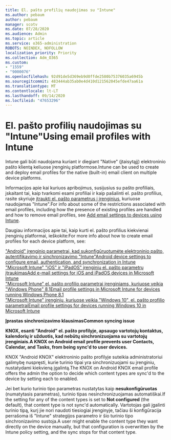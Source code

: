 ```yaml
---
title: El. pašto profilių naudojimas su "Intune"
ms.author: pebaum
author: pebaum
manager: scotv
ms.date: 07/28/2020
ms.audience: Admin
ms.topic: article
ms.service: o365-administration
ROBOTS: NOINDEX, NOFOLLOW
localization_priority: Priority
ms.collection: Adm_O365
ms.custom:
- "1559"
- "9000076"
ms.openlocfilehash: 92d91de5d369eb9d0ffde2580b75376035a6945b
ms.sourcegitcommit: 483444ab35ab0e4d410d121562045efde47aa61a
ms.translationtype: MT
ms.contentlocale: lt-LT
ms.lasthandoff: 09/14/2020
ms.locfileid: "47653296"
---
```

# <a name="using-email-profiles-with-intune"></a><span data-ttu-id="bb653-102">El. pašto profilių naudojimas su "Intune"</span><span class="sxs-lookup"><span data-stu-id="bb653-102">Using email profiles with Intune</span></span>

<span data-ttu-id="bb653-103">Intune gali būti naudojama kuriant ir diegiant "Native" (įtaisytąjį) elektroninio pašto klientą keliuose įrenginių platformose.</span><span class="sxs-lookup"><span data-stu-id="bb653-103">Intune can be used to create and deploy email profiles for the native (built-in) email client on multiple device platforms.</span></span>

<span data-ttu-id="bb653-104">Informacijos apie kai kuriuos apribojimus, susijusius su pašto profiliais, įskaitant tai, kaip tvarkomi esami profiliai ir kaip pašalinti el. pašto profilius, rasite skyriuje [įtraukti el. pašto parametrus į įrenginius](https://docs.microsoft.com/intune/email-settings-configure), kuriuose naudojamas "Intune".</span><span class="sxs-lookup"><span data-stu-id="bb653-104">For info about some of the restrictions associated with email profiles, including how the presence of existing profiles are handled and how to remove email profiles, see [Add email settings to devices using Intune](https://docs.microsoft.com/intune/email-settings-configure).</span></span>

<span data-ttu-id="bb653-105">Daugiau informacijos apie tai, kaip kurti el. pašto profilius kiekvienai įrenginių platformai, ieškokite:</span><span class="sxs-lookup"><span data-stu-id="bb653-105">For more info about how to create email profiles for each device platform, see:</span></span>

[<span data-ttu-id="bb653-106">"Android" įrenginio parametrai, kad sukonfigūruotumėte elektroninio pašto, autentifikavimo ir sinchronizavimo "Intune"</span><span class="sxs-lookup"><span data-stu-id="bb653-106">Android device settings to configure email, authentication, and synchronization in Intune</span></span>](https://docs.microsoft.com/intune/email-settings-android)  
[<span data-ttu-id="bb653-107">"Microsoft Intune" "iOS" ir "iPadOS" įrenginių el. pašto parametrų įtraukimas</span><span class="sxs-lookup"><span data-stu-id="bb653-107">Add e-mail settings for iOS and iPadOS devices in Microsoft Intune</span></span>](https://docs.microsoft.com/intune/email-settings-ios)  
[<span data-ttu-id="bb653-108">"Microsoft Intune" el. pašto profilio parametrai įrenginiams, kuriuose veikia "Windows Phone" 8,1</span><span class="sxs-lookup"><span data-stu-id="bb653-108">Email profile settings in Microsoft Intune for devices running Windows Phone 8.1</span></span>](https://docs.microsoft.com/intune/email-settings-windows-phone-8-1)  
[<span data-ttu-id="bb653-109">"Microsoft Intune" įrenginių, kuriuose veikia "Windows 10", el. pašto profilio parametrai</span><span class="sxs-lookup"><span data-stu-id="bb653-109">Email profile settings for devices running Windows 10 in Microsoft Intune</span></span>](https://docs.microsoft.com/intune/email-settings-windows-10)

<span data-ttu-id="bb653-110">**Įprastas sinchronizavimo klausimas**</span><span class="sxs-lookup"><span data-stu-id="bb653-110">**Common syncing issue**</span></span>

<span data-ttu-id="bb653-111">**KNOX, esanti "Android" el. pašto profilyje, apsaugo vartotojų kontaktus, kalendorių ir užduotis, kad nebūtų sinchronizuojama su vartotojų įrenginiais.**</span><span class="sxs-lookup"><span data-stu-id="bb653-111">**A KNOX on Android email profile prevents user Contacts, Calendar, and Tasks, from being sync'd to user devices.**</span></span>

<span data-ttu-id="bb653-112">KNOX "Android KNOX" elektroninio pašto profilyje suteikia administratoriui galimybę nuspręsti, kurie turinio tipai yra sinchronizuojami su įrenginiu, nustatydami kiekvieną įgalintą.</span><span class="sxs-lookup"><span data-stu-id="bb653-112">The KNOX on Android KNOX email profile offers the admin the option to decide which content types are sync'd to the device by setting each to enabled.</span></span>

<span data-ttu-id="bb653-113">Jei bet kurio turinio tipo parametras nustatytas kaip **nesukonfigūruotas** (numatytasis parametras), turinio tipas nesinchronizuojamas automatiškai.</span><span class="sxs-lookup"><span data-stu-id="bb653-113">If the setting for any of the content types is set to **Not configured** (the default), that content type is not sync'd automatically.</span></span> <span data-ttu-id="bb653-114">Vartotojas gali įgalinti turinio tipą, kurį jie nori naudoti tiesiogiai įrenginyje, tačiau ši konfigūracija perrašoma iš "Intune" strategijos parametro ir šio turinio tipo sinchronizavimo sustoja.</span><span class="sxs-lookup"><span data-stu-id="bb653-114">A user might enable the content type they want directly on the device manually, but that configuration is overwritten by the Intune policy setting, and the sync stops for that content type.</span></span>

